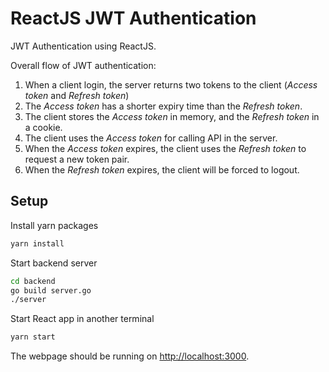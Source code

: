 # ReactJS JWT Authentication
JWT Authentication using ReactJS.

Overall flow of JWT authentication:
1. When a client login, the server returns two tokens to the client (*Access token* and *Refresh token*)
2. The *Access token* has a shorter expiry time than the *Refresh token*.
3. The client stores the *Access token* in memory, and the *Refresh token* in a cookie.
4. The client uses the *Access token* for calling API in the server.
5. When the *Access token* expires, the client uses the *Refresh token* to request a new token pair.
6. When the *Refresh token* expires, the client will be forced to logout.

## Setup
Install yarn packages
```bash
yarn install
```
Start backend server
```bash
cd backend
go build server.go
./server
```
Start React app in another terminal
```bash
yarn start
```
The webpage should be running on [http://localhost:3000](http://localhost:3000).
